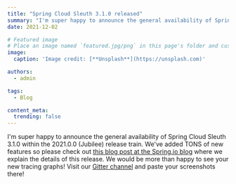 ```yaml
---
title: "Spring Cloud Sleuth 3.1.0 released"
summary: "I'm super happy to announce the general availability of Spring Cloud Sleuth 3.1.0 within the 2021.0.0 (Jubilee) release train."
date: 2021-12-02

# Featured image
# Place an image named `featured.jpg/png` in this page's folder and customize its options here.
image:
  caption: 'Image credit: [**Unsplash**](https://unsplash.com)'

authors:
  - admin

tags:
  - Blog

content_meta:
  trending: false
---
```

I'm super happy to announce the general availability of Spring Cloud Sleuth 3.1.0 within the 2021.0.0 (Jubilee) release train. We've added TONS of new features so please check out [this blog post at the Spring.io blog](https://spring.io/blog/2021/12/07/spring-cloud-sleuth-3-1-0-is-out) where we explain the details of this release. We would be more than happy to see your new tracing graphs! Visit our [Gitter channel](https://gitter.im/spring-cloud/spring-cloud-sleuth) and paste your screenshots there!
